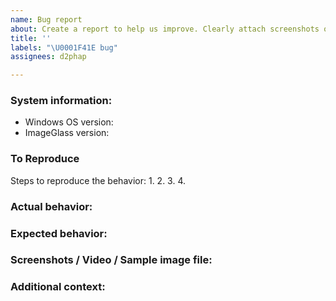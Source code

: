 ```yaml
---
name: Bug report
about: Create a report to help us improve. Clearly attach screenshots or video to help reproduce the issue quickly. Include a sample file if the problem involves image formats.
title: ''
labels: "\U0001F41E bug"
assignees: d2phap

---
```


### System information:
 - Windows OS version: 
 - ImageGlass version: 


### To Reproduce
Steps to reproduce the behavior:
1. 
2. 
3. 
4. 


### Actual behavior:
<!-- A clear and concise description of what the bug is. -->


### Expected behavior:
<!-- A clear and concise description of what you expected to happen. -->


### Screenshots / Video / Sample image file:
<!-- If applicable, add screenshots to help explain your problem. -->


### Additional context:
<!-- Add any other context about the problem here. -->
